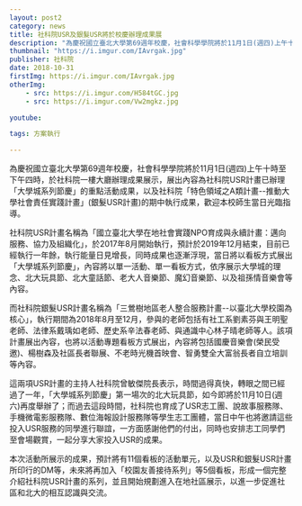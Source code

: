 ```yaml
---
layout: post2
category: news
title: 社科院USR及銀髮USR將於校慶辦理成果展
description: "為慶祝國立臺北大學第69週年校慶，社會科學學院將於11月1日(週四)上午十時至下午四時，於社科院一樓大廳辦理成果展示，展出內容為社科院USR計畫已辦理「大學城系列節慶」的重點活動成果"
thumbnail: "https://i.imgur.com/IAvrgak.jpg"
publisher: 社科院
date: 2018-10-31
firstImg: https://i.imgur.com/IAvrgak.jpg
otherImg:
    - src: https://i.imgur.com/H584tGC.jpg
    - src: https://i.imgur.com/Vw2mgkz.jpg

youtube:

tags: 方案執行

---
```


為慶祝國立臺北大學第69週年校慶，社會科學學院將於11月1日(週四)上午十時至下午四時，於社科院一樓大廳辦理成果展示，展出內容為社科院USR計畫已辦理「大學城系列節慶」的重點活動成果，以及社科院「特色領域之A類計畫--推動大學社會責任實踐計畫」(銀髮USR計畫)的期中執行成果，歡迎本校師生當日光臨指導。

社科院USR計畫名稱為「國立臺北大學在地社會實踐NPO育成與永續計畫：邁向服務、協力及組織化」，於2017年8月開始執行，預計於2019年12月結束，目前已經執行一年餘，執行能量日見增長，同時成果也逐漸浮現，當日將以看板方式展出「大學城系列節慶」，內容將以單一活動、單一看板方式，依序展示大學城的理念、北大玩具節、北大童話節、老大人音樂節、魔幻音樂節、以及祖孫情音樂會等內容。

而社科院銀髮USR計畫名稱為「三鶯樹地區老人整合服務計畫--以臺北大學校園為核心」，執行期間為2018年8月至12月，參與的老師包括有社工系劉素芬與王明聖老師、法律系戴瑀如老師、歷史系辛法春老師、與通識中心林子晴老師等人。該項計畫展出內容，也將以活動專題看板方式展出，內容將包括國慶音樂會(榮民受邀)、楊樹森及社區長者聯展、不老時光機首映會、智勇雙全大富翁長者自立培訓等內容。

這兩項USR計畫的主持人社科院曾敏傑院長表示，時間過得真快，轉眼之間已經過了一年，「大學城系列節慶」第一場次的北大玩具節，如今即將於11月10日(週六)再度舉辦了；而過去這段時間，社科院也育成了USR志工團、說故事服務隊、手機微電影服務隊、數位海報設計服務隊等學生志工團體，當日中午也將邀請這些投入USR服務的同學進行聯誼，一方面感謝他們的付出，同時也安排志工同學們至會場觀賞，一起分享大家投入USR的成果。

本次活動所展示的成果，預計將有11個看板的活動單元，以及USR和銀髮USR計畫所印行的DM等，未來將再加入「校園友善接待系列」等5個看板，形成一個完整介紹社科院USR計畫的系列，並且開始規劃進入在地社區展示，以進一步促進社區和北大的相互認識與交流。